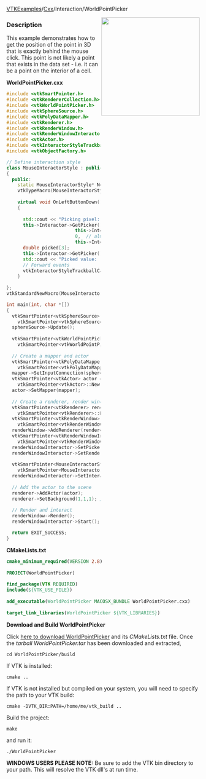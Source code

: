 [VTKExamples](Home)/[Cxx](Cxx)/Interaction/WorldPointPicker

<img align="right" src="https://github.com/lorensen/VTKExamples/raw/master/Testing/Baseline/Interaction/TestWorldPointPicker.png" width="256" />

### Description
This example demonstrates how to get the position of the point in 3D that is exactly behind the mouse click. This point is not likely a point that exists in the data set - i.e. it can be a point on the interior of a cell.

**WorldPointPicker.cxx**
```c++
#include <vtkSmartPointer.h>
#include <vtkRendererCollection.h>
#include <vtkWorldPointPicker.h>
#include <vtkSphereSource.h>
#include <vtkPolyDataMapper.h>
#include <vtkRenderer.h>
#include <vtkRenderWindow.h>
#include <vtkRenderWindowInteractor.h>
#include <vtkActor.h>
#include <vtkInteractorStyleTrackballCamera.h>
#include <vtkObjectFactory.h>

// Define interaction style
class MouseInteractorStyle : public vtkInteractorStyleTrackballCamera
{
  public:
    static MouseInteractorStyle* New();
    vtkTypeMacro(MouseInteractorStyle, vtkInteractorStyleTrackballCamera);
 
    virtual void OnLeftButtonDown() 
    {
      
      std::cout << "Picking pixel: " << this->Interactor->GetEventPosition()[0] << " " << this->Interactor->GetEventPosition()[1] << std::endl;
      this->Interactor->GetPicker()->Pick(this->Interactor->GetEventPosition()[0], 
                         this->Interactor->GetEventPosition()[1], 
                         0,  // always zero.
                         this->Interactor->GetRenderWindow()->GetRenderers()->GetFirstRenderer());
      double picked[3];
      this->Interactor->GetPicker()->GetPickPosition(picked);
      std::cout << "Picked value: " << picked[0] << " " << picked[1] << " " << picked[2] << std::endl;
      // Forward events
      vtkInteractorStyleTrackballCamera::OnLeftButtonDown();
    }
 
};
vtkStandardNewMacro(MouseInteractorStyle);

int main(int, char *[])
{
  vtkSmartPointer<vtkSphereSource> sphereSource = 
    vtkSmartPointer<vtkSphereSource>::New();
  sphereSource->Update();
  
  vtkSmartPointer<vtkWorldPointPicker> worldPointPicker = 
    vtkSmartPointer<vtkWorldPointPicker>::New();
  
  // Create a mapper and actor
  vtkSmartPointer<vtkPolyDataMapper> mapper = 
    vtkSmartPointer<vtkPolyDataMapper>::New();
  mapper->SetInputConnection(sphereSource->GetOutputPort());
  vtkSmartPointer<vtkActor> actor = 
    vtkSmartPointer<vtkActor>::New();
  actor->SetMapper(mapper);
 
  // Create a renderer, render window, and interactor
  vtkSmartPointer<vtkRenderer> renderer = 
    vtkSmartPointer<vtkRenderer>::New();
  vtkSmartPointer<vtkRenderWindow> renderWindow = 
    vtkSmartPointer<vtkRenderWindow>::New();
  renderWindow->AddRenderer(renderer);
  vtkSmartPointer<vtkRenderWindowInteractor> renderWindowInteractor = 
    vtkSmartPointer<vtkRenderWindowInteractor>::New();
  renderWindowInteractor->SetPicker(worldPointPicker);
  renderWindowInteractor->SetRenderWindow(renderWindow);
  
  vtkSmartPointer<MouseInteractorStyle> style = 
    vtkSmartPointer<MouseInteractorStyle>::New();
  renderWindowInteractor->SetInteractorStyle( style );
  
  // Add the actor to the scene
  renderer->AddActor(actor);
  renderer->SetBackground(1,1,1); // Background color white
 
  // Render and interact
  renderWindow->Render();
  renderWindowInteractor->Start();

  return EXIT_SUCCESS;
}
```
**CMakeLists.txt**
```cmake
cmake_minimum_required(VERSION 2.8)
 
PROJECT(WorldPointPicker)
 
find_package(VTK REQUIRED)
include(${VTK_USE_FILE})
 
add_executable(WorldPointPicker MACOSX_BUNDLE WorldPointPicker.cxx)
 
target_link_libraries(WorldPointPicker ${VTK_LIBRARIES})
```

**Download and Build WorldPointPicker**

Click [here to download WorldPointPicker](https://github.com/lorensen/VTKWikiExamplesTarballs/raw/master/WorldPointPicker.tar) and its *CMakeLists.txt* file.
Once the *tarball WorldPointPicker.tar* has been downloaded and extracted,
```
cd WorldPointPicker/build 
```
If VTK is installed:
```
cmake ..
```
If VTK is not installed but compiled on your system, you will need to specify the path to your VTK build:
```
cmake -DVTK_DIR:PATH=/home/me/vtk_build ..
```
Build the project:
```
make
```
and run it:
```
./WorldPointPicker
```
**WINDOWS USERS PLEASE NOTE:** Be sure to add the VTK bin directory to your path. This will resolve the VTK dll's at run time.

